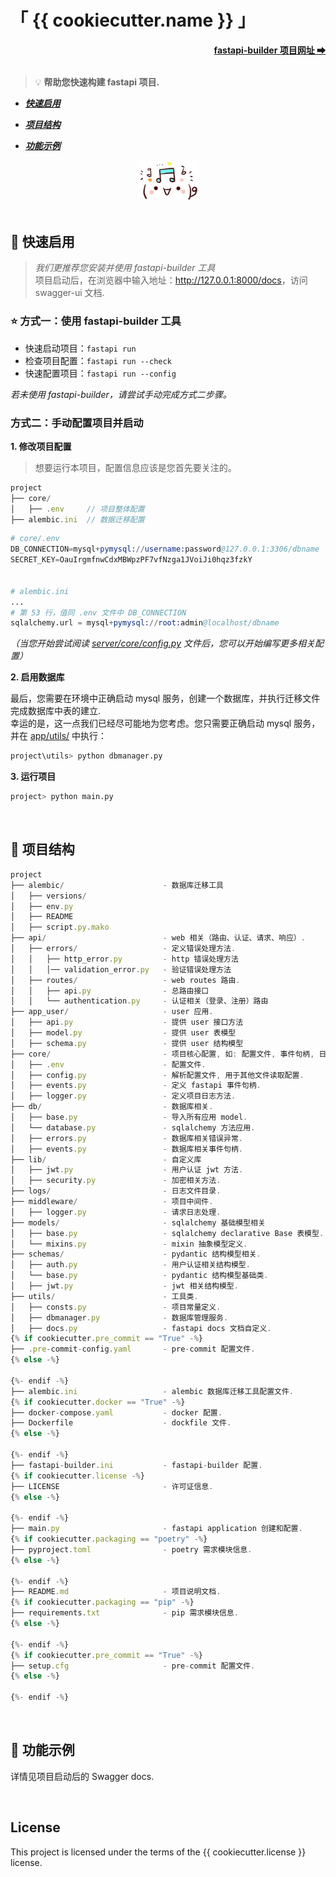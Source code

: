 # 「 {{ cookiecutter.name }} 」

<div align="right">
    <a href="https://github.com/fmw666/fastapi-builder/"><b>fastapi-builder 项目网址 ➡</b></a>
</div>

<br>

> 💡 **帮助您快速构建 fastapi 项目.**

+ ***[快速启用](#-快速启用)***

+ ***[项目结构](#-项目结构)***

+ ***[功能示例](#-功能示例)***

<div align="center">
    <img src="https://github.com/fmw666/my-image-file/blob/master/images/cute/small-cute-8.jpg" width=100>
</div>

<br>

## 🚀 快速启用

> *我们更推荐您安装并使用 fastapi-builder 工具*<br>
> 项目启动后，在浏览器中输入地址：<http://127.0.0.1:8000/docs>，访问 swagger-ui 文档.

### ⭐ 方式一：使用 fastapi-builder 工具


+ 快速启动项目：`fastapi run`
+ 检查项目配置：`fastapi run --check`
+ 快速配置项目：`fastapi run --config`

*若未使用 fastapi-builder，请尝试手动完成方式二步骤。*

### 方式二：手动配置项目并启动

**1. 修改项目配置**

> 想要运行本项目，配置信息应该是您首先要关注的。

```js
project
├── core/
│   ├── .env     // 项目整体配置
├── alembic.ini  // 数据迁移配置
```

```s
# core/.env
DB_CONNECTION=mysql+pymysql://username:password@127.0.0.1:3306/dbname
SECRET_KEY=OauIrgmfnwCdxMBWpzPF7vfNzga1JVoiJi0hqz3fzkY


# alembic.ini
...
# 第 53 行，值同 .env 文件中 DB_CONNECTION
sqlalchemy.url = mysql+pymysql://root:admin@localhost/dbname
```
    
*（当您开始尝试阅读 [server/core/config.py](#no-reply) 文件后，您可以开始编写更多相关配置）*

**2. 启用数据库**

最后，您需要在环境中正确启动 mysql 服务，创建一个数据库，并执行迁移文件完成数据库中表的建立.<br>
幸运的是，这一点我们已经尽可能地为您考虑。您只需要正确启动 mysql 服务，并在 [app/utils/](#no-reply) 中执行：

```sh
project\utils> python dbmanager.py
```

**3. 运行项目**

```sh
project> python main.py
```

<br>

## 📌 项目结构

```js
project
├── alembic/                      - 数据库迁移工具
│   ├── versions/
│   ├── env.py
│   ├── README
│   ├── script.py.mako
├── api/                          - web 相关（路由、认证、请求、响应）.
│   ├── errors/                   - 定义错误处理方法.
│   │   ├── http_error.py         - http 错误处理方法
│   │   │── validation_error.py   - 验证错误处理方法
│   ├── routes/                   - web routes 路由.
│   │   ├── api.py                - 总路由接口
│   │   └── authentication.py     - 认证相关（登录、注册）路由
├── app_user/                     - user 应用.
│   ├── api.py                    - 提供 user 接口方法
│   ├── model.py                  - 提供 user 表模型
│   ├── schema.py                 - 提供 user 结构模型
├── core/                         - 项目核心配置, 如: 配置文件, 事件句柄, 日志.
│   ├── .env                      - 配置文件.
│   ├── config.py                 - 解析配置文件, 用于其他文件读取配置.
│   ├── events.py                 - 定义 fastapi 事件句柄.
│   ├── logger.py                 - 定义项目日志方法.
├── db/                           - 数据库相关.
│   ├── base.py                   - 导入所有应用 model.
│   └── database.py               - sqlalchemy 方法应用.
│   ├── errors.py                 - 数据库相关错误异常.
│   ├── events.py                 - 数据库相关事件句柄.
├── lib/                          - 自定义库
│   ├── jwt.py                    - 用户认证 jwt 方法.
│   ├── security.py               - 加密相关方法.
├── logs/                         - 日志文件目录.
├── middleware/                   - 项目中间件.
│   ├── logger.py                 - 请求日志处理.
├── models/                       - sqlalchemy 基础模型相关
│   ├── base.py                   - sqlalchemy declarative Base 表模型.
│   └── mixins.py                 - mixin 抽象模型定义.
├── schemas/                      - pydantic 结构模型相关.
│   ├── auth.py                   - 用户认证相关结构模型.
│   └── base.py                   - pydantic 结构模型基础类.
│   ├── jwt.py                    - jwt 相关结构模型.
├── utils/                        - 工具类.
│   ├── consts.py                 - 项目常量定义.
│   ├── dbmanager.py              - 数据库管理服务.
│   ├── docs.py                   - fastapi docs 文档自定义.
{% if cookiecutter.pre_commit == "True" -%}
├── .pre-commit-config.yaml       - pre-commit 配置文件.
{% else -%}

{%- endif -%}
├── alembic.ini                   - alembic 数据库迁移工具配置文件.
{% if cookiecutter.docker == "True" -%}
├── docker-compose.yaml           - docker 配置.
├── Dockerfile                    - dockfile 文件.
{% else -%}

{%- endif -%}
├── fastapi-builder.ini           - fastapi-builder 配置.
{% if cookiecutter.license -%}
├── LICENSE                       - 许可证信息.
{% else -%}

{%- endif -%}
├── main.py                       - fastapi application 创建和配置.
{% if cookiecutter.packaging == "poetry" -%}
├── pyproject.toml                - poetry 需求模块信息.
{% else -%}

{%- endif -%}
├── README.md                     - 项目说明文档.
{% if cookiecutter.packaging == "pip" -%}
├── requirements.txt              - pip 需求模块信息.
{% else -%}

{%- endif -%}
{% if cookiecutter.pre_commit == "True" -%}
├── setup.cfg                     - pre-commit 配置文件.
{% else -%}

{%- endif -%}
```

<br>

## 💬 功能示例

详情见项目启动后的 Swagger docs.

<br>

## License

This project is licensed under the terms of the {{ cookiecutter.license }} license.
